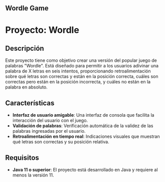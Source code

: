 ## Wordle Game

# Proyecto: Wordle

## Descripción
Este proyecto tiene como objetivo crear una versión del popular juego de palabras "Wordle". Está diseñado para permitir a los usuarios adivinar una palabra de X letras en seis intentos, proporcionando retroalimentación sobre qué letras son correctas y están en la posición correcta, cuáles son correctas pero están en la posición incorrecta, y cuáles no están en la palabra en absoluto.

## Características
- **Interfaz de usuario amigable**: Una interfaz de consola que facilita la interacción del usuario con el juego.
- **Validación de palabras**: Verificación automática de la validez de las palabras ingresadas por el usuario.
- **Retroalimentación en tiempo real**: Indicaciones visuales que muestran qué letras son correctas y su posición relativa.

## Requisitos
- **Java 11 o superior**: El proyecto está desarrollado en Java y requiere al menos la versión 11.